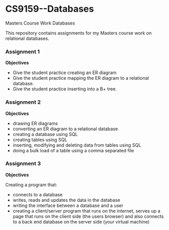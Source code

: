 # CS9159--Databases
Masters Course Work Databases

This repository contains assignments for my Masters course work on relational databases.  

### Assignment 1 

**Objectives**
+ Give the student practice creating an ER diagram
+ Give the student practice mapping the ER diagram to a relational database.
+ Give the student practice inserting into a B+ tree. 

### Assignment 2

**Objectives**

+ drawing ER diagrams
+ converting an ER diagram to a relational database
+ creating a database using SQL
+ creating tables using SQL
+ inserting, modifying and deleting data from tables using SQL
+ doing a bulk load of a table using a comma separated file

### Assignment 3

**Objectives**

Creating a program that:

+ connects to a database
+ writes, reads and updates the data in the database
+ writing the interface between a database and a user
+ creating a client/server program that runs on the internet, serves up a page that runs on the client side (the users browser) and also connects to a back end database on the server side (your virtual machine)
